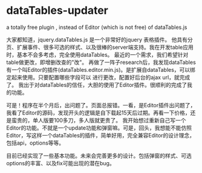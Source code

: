 # dataTables-updater
a totally free plugin , instead of Editor (which is not free) of dataTables.js

大家都知道，jquery.dataTables.js 是一个非常好的jquery 表格插件。
他具有分页、扩展事件、很多可选的样式、以及很棒的server端支持。我在开发table应用时，基本不会多考虑，完全使用dataTables。
最近的一个需求，我们希望针对table做更改，即增删改查的"改"。 
再做了一阵子research后，我发现dataTables有一个叫Editor的插件(dataTables.editor.min.js)。是扩展自dataTables，可以绑定起来使用。只要配置哪些字段可以
进行更改，配置好后台的ajax url，就完成了。
我出于对dataTables的信任，大胆的使用了Editor插件。很顺利的完成了我的功能。

可是！程序在半个月后，出问题了。页面总报错。一看，是Editor插件出问题了，我看了Editor的源码，发现开头的逻辑是自下载起15天后过期。再看一下价格，还是蛮贵的，单人版要100多刀，多人版就更贵了。
我开始想过重新自己写一个Editor的功能。不就是一个update功能和弹窗嘛。可是，回头，我想能不能仿照Editor，写这样一个dataTables的插件，简单好用，完全兼容Editor的设计理念，包括api，options等等。

目前已经实现了一些基本功能。未来会完善更多的设计。包括弹窗的样式、可选options的丰富、以及fix可能出现的潜在bug。




